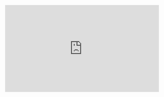 <div style="width: 100%;"><div style="position: relative; padding-bottom: 56.25%; padding-top: 0; height: 0;"><iframe frameborder="0" width="1200" height="675" style="position: absolute; top: 0; left: 0; width: 100%; height: 100%;" src="https://view.genial.ly/626c19990ae919001815497f" type="text/html" allowscriptaccess="always" allowfullscreen="true" scrolling="yes" allownetworking="all"></iframe> </div> </div>
